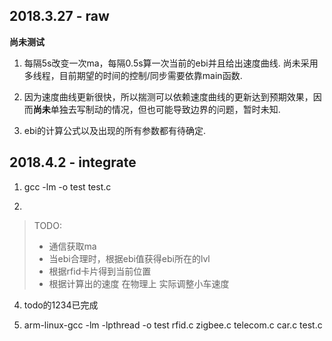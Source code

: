 ## 2018.3.27 - raw

**尚未测试**

1. 每隔5s改变一次ma，每隔0.5s算一次当前的ebi并且给出速度曲线. 尚未采用多线程，目前期望的时间的控制/同步需要依靠main函数.

2. 因为速度曲线更新很快，所以揣测可以依赖速度曲线的更新达到预期效果，因而**尚未**单独去写制动的情况，但也可能导致边界的问题，暂时未知.

3. ebi的计算公式以及出现的所有参数都有待确定.

## 2018.4.2 - integrate

1. gcc -lm -o test test.c

2.
> TODO:
>- 通信获取ma
>- 当ebi合理时，根据ebi值获得ebi所在的lvl
>- 根据rfid卡片得到当前位置
>- 根据计算出的速度 在物理上 实际调整小车速度

4. todo的1234已完成

5. arm-linux-gcc -lm -lpthread -o test rfid.c zigbee.c telecom.c car.c test.c 




